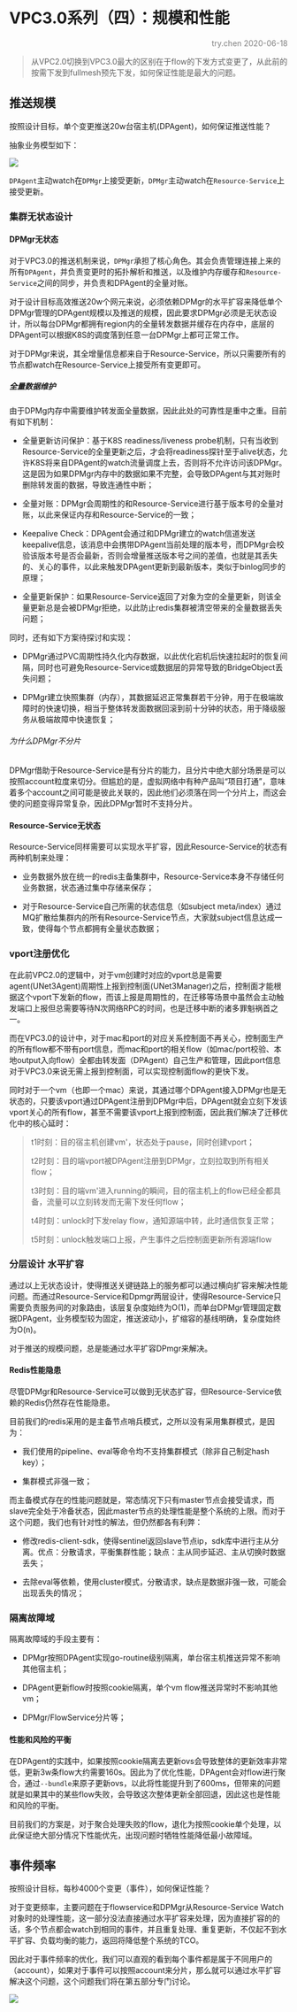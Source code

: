 # VPC3.0系列（四）：规模和性能

<p align="right"><font color=Grey>try.chen 2020-06-18</font></p>

> 从VPC2.0切换到VPC3.0最大的区别在于flow的下发方式变更了，从此前的按需下发到fullmesh预先下发，如何保证性能是最大的问题。

## 推送规模

按照设计目标，单个变更推送20w台宿主机(DPAgent)，如何保证推送性能？

抽象业务模型如下：

![](media/vpc3-4-1.png)

`DPAgent`主动watch在`DPMgr`上接受更新，`DPMgr`主动watch在`Resource-Service`上接受更新。

### 集群无状态设计

#### DPMgr无状态

对于VPC3.0的推送机制来说，`DPMgr`承担了核心角色。其会负责管理连接上来的所有`DPAgent`，并负责变更时的拓扑解析和推送，以及维护内存缓存和`Resource-Service`之间的同步，并负责和DPAgent的全量对账。

对于设计目标高效推送20w个网元来说，必须依赖DPMgr的水平扩容来降低单个DPMgr管理的DPAgent规模以及推送的规模，因此要求DPMgr必须是无状态设计，所以每台DPMgr都拥有region内的全量转发数据并缓存在内存中，底层的DPAgent可以根据K8S的调度落到任意一台DPMgr上都可正常工作。

对于DPMgr来说，其全增量信息都来自于Resource-Service，所以只需要所有的节点都watch在Resource-Service上接受所有变更即可。

##### 全量数据维护

由于DPMg内存中需要维护转发面全量数据，因此此处的可靠性是重中之重。目前有如下机制：

- 全量更新访问保护：基于K8S readiness/liveness probe机制，只有当收到Resource-Service的全量更新之后，才会将readiness探针至于alive状态，允许K8S将来自DPAgent的watch流量调度上去，否则将不允许访问该DPMgr。这是因为如果DPMgr内存中的数据如果不完整，会导致DPAgent与其对账时删除转发面的数据，导致连通性中断；

- 全量对账：DPMgr会周期性的和Resource-Service进行基于版本号的全量对账，以此来保证内存和Resource-Service的一致；

- Keepalive Check：DPAgent会通过和DPMgr建立的watch信道发送keepalive信息，该消息中会携带DPAgent当前处理的版本号，而DPMgr会校验该版本号是否会最新，否则会增量推送版本号之间的差值，也就是其丢失的、关心的事件，以此来触发DPAgent更新到最新版本，类似于binlog同步的原理；

- 全量更新保护：如果Resource-Service返回了对象为空的全量更新，则该全量更新总是会被DPMgr拒绝，以此防止redis集群被清空带来的全量数据丢失问题；

同时，还有如下方案待探讨和实现：

- DPMgr通过PVC周期性持久化内存数据，以此优化宕机后快速拉起时的恢复间隔，同时也可避免Resource-Service或数据层的异常导致的BridgeObject丢失问题；

- DPMgr建立快照集群（内存），其数据延迟正常集群若干分钟，用于在极端故障时的快速切换，相当于整体转发面数据回滚到前十分钟的状态，用于降级服务从极端故障中快速恢复；

###### 为什么DPMgr不分片

DPMgr借助于Resource-Service是有分片的能力，且分片中绝大部分场景是可以按照account粒度来切分。但尴尬的是，虚拟网络中有种产品叫“项目打通”，意味着多个account之间可能是彼此关联的，因此他们必须落在同一个分片上，而这会使的问题变得异常复杂，因此DPMgr暂时不支持分片。

#### Resource-Service无状态

Resource-Service同样需要可以实现水平扩容，因此Resource-Service的状态有两种机制来处理：

- 业务数据外放在统一的redis主备集群中，Resource-Service本身不存储任何业务数据，状态通过集中存储来保存；

- 对于Resource-Service自己所需的状态信息（如subject meta/index）通过MQ扩散给集群内的所有Resource-Service节点，大家就subject信息达成一致，使得每个节点都拥有全量状态数据；

### vport注册优化

在此前VPC2.0的逻辑中，对于vm创建时对应的vport总是需要agent(UNet3Agent)周期性上报到控制面(UNet3Manager)之后，控制面才能根据这个vport下发新的flow，而该上报是周期性的，在迁移等场景中虽然会主动触发端口上报但总需要等待N次网络RPC的时间，也是迁移中断的诸多罪魁祸首之一。

而在VPC3.0的设计中，对于mac和port的对应关系控制面不再关心，控制面生产的所有flow都不带有port信息，而mac和port的相关flow（如mac/port校验、本地output入向flow）全都由转发面（DPAgent）自己生产和管理，因此port信息对于VPC3.0来说无需上报到控制面，可以实现控制面flow的更快下发。

同时对于一个vm（也即一个mac）来说，其通过哪个DPAgent接入DPMgr也是无状态的，只要该vport通过DPAgent注册到DPMgr中后，DPAgent就会立刻下发该vport关心的所有flow，甚至不需要该vport上报到控制面，因此我们解决了迁移优化中的核心延时：

> t1时刻：目的宿主机创建vm'，状态处于pause，同时创建vport；
> 
> t2时刻：目的端vport被DPAgent注册到DPMgr，立刻拉取到所有相关flow；
> 
> t3时刻：目的端vm'进入running的瞬间，目的宿主机上的flow已经全都具备，流量可以立刻转发而无需下发任何flow；
> 
> t4时刻：unlock时下发relay flow，通知源端中转，此时通信恢复正常；
> 
> t5时刻：unlock触发端口上报，产生事件之后控制面更新所有源端flow

### 分层设计 水平扩容

通过以上无状态设计，使得推送关键链路上的服务都可以通过横向扩容来解决性能问题。而通过Resource-Service和Dpmgr两层设计，使得Resource-Service只需要负责服务间的对象路由，该层复杂度始终为O(1)，而单台DPMgr管理固定数据DPAgent，业务模型较为固定，推送波动小，扩缩容的基线明确，复杂度始终为O(n)。

对于推送的规模问题，总是能通过水平扩容DPmgr来解决。

#### Redis性能隐患

尽管DPMgr和Resource-Service可以做到无状态扩容，但Resource-Service依赖的Redis仍然存在性能隐患。

目前我们的redis采用的是主备节点哨兵模式，之所以没有采用集群模式，是因为：

- 我们使用的pipeline、eval等命令均不支持集群模式（除非自己制定hash key）；

- 集群模式非强一致；

而主备模式存在的性能问题就是，常态情况下只有master节点会接受请求，而slave完全处于冷备状态，因此master节点的处理性能是整个系统的上限。而对于这个问题，我们也有针对性的解法，但仍然都各有利弊：

- 修改redis-client-sdk，使得sentinel返回slave节点ip，sdk库中进行主从分离。优点：分散请求，平衡集群性能；缺点：主从同步延迟、主从切换时数据丢失；

- 去除eval等依赖，使用cluster模式，分散请求，缺点是数据非强一致，可能会出现丢失的情况；

### 隔离故障域

隔离故障域的手段主要有：

- DPMgr按照DPAgent实现go-routine级别隔离，单台宿主机推送异常不影响其他宿主机；

- DPAgent更新flow时按照cookie隔离，单个vm flow推送异常时不影响其他vm；

- DPMgr/FlowService分片等；

#### 性能和风险的平衡

在DPAgent的实践中，如果按照cookie隔离去更新ovs会导致整体的更新效率非常低，更新3w条flow大约需要160s。因此为了优化性能，DPAgent会对flow进行聚合，通过`--bundle`来原子更新ovs，以此将性能提升到了600ms，但带来的问题就是如果其中的某些flow失败，会导致这次整体更新全部回退，因此这也是性能和风险的平衡。

目前我们的方案是，对于聚合处理失败的flow，退化为按照cookie单个处理，以此保证绝大部分情况下性能优先，出现问题时牺牲性能降低最小故障域。

## 事件频率

按照设计目标，每秒4000个变更（事件），如何保证性能？

对于变更频率，主要问题在于flowservice和DPMgr从Resource-Service Watch对象时的处理性能，这一部分没法直接通过水平扩容来处理，因为直接扩容的的话，多个节点都会watch到相同的事件，并且重复处理、重复更新，不仅起不到水平扩容、负载均衡的能力，返回将降低整个系统的TCO。

因此对于事件频率的优化，我们可以直观的看到每个事件都是属于不同用户的（account），如果对于事件可以按照account来分片，那么就可以通过水平扩容解决这个问题，这个问题我们将在第五部分专门讨论。

![](media/vpc3-4-2.png)
